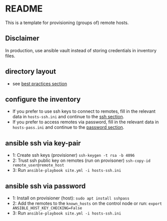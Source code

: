 # README

This is a template for provisioning (groups of) remote hosts.

## Disclaimer

In production, use ansible vault instead of storing credentials in inventory files.

## directory layout

- see [best practices section](https://docs.ansible.com/ansible/2.8/user_guide/playbooks_best_practices.html#directory-layout)

## configure the inventory

- If you prefer to use ssh keys to connect to remotes, fill in the relevant data in `hosts-ssh.ini` and continue to the [ssh section](#ansible-ssh-via-key-pair).
- If you prefer to access remotes via password, fill in the relevant data in `hosts-pass.ini` and continue to the [password section](#ansible-ssh-via-password).

## ansible ssh via key-pair

- 1: Create ssh keys (provisioner) `ssh-keygen -t rsa -b 4096`
- 2: Trust ssh public key on remotes (run on provisoner) `ssh-copy-id remote_user@remote_host`
- 3: Run `ansible-playbook site.yml -i hosts-ssh.ini`

## ansible ssh via password

- 1: Install on provisioner (host): `sudo apt install sshpass`
- 2: Add the remotes to the `known_hosts` on the control node or run: `export ANSIBLE_HOST_KEY_CHECKING=False`
- 3: Run `ansible-playbook site.yml -i hosts-ssh.ini`
